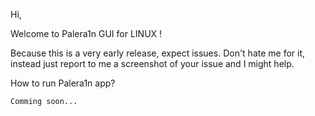 Hi,

Welcome to Palera1n GUI for LINUX !

Because this is a very early release, expect issues. Don't hate me for it,
instead just report to me a screenshot of your issue and I might help.


How to run Palera1n app?

`
Comming soon...
`